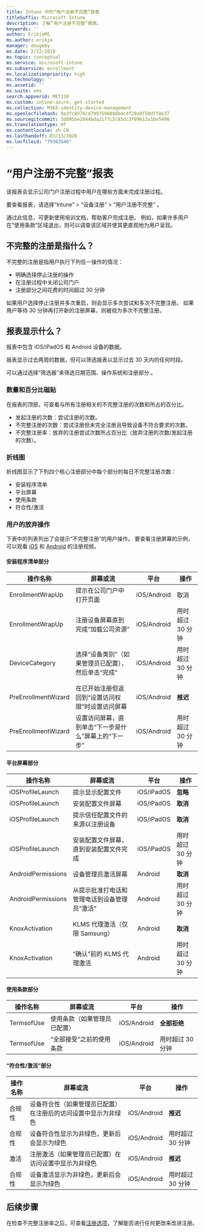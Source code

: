 ```yaml
---
title: Intune 中的“用户注册不完整”报表
titleSuffix: Microsoft Intune
description: 了解“用户注册不完整”报表。
keywords: ''
author: ErikjeMS
ms.author: erikje
manager: dougeby
ms.date: 2/22/2019
ms.topic: conceptual
ms.service: microsoft-intune
ms.subservice: enrollment
ms.localizationpriority: high
ms.technology: ''
ms.assetid: ''
ms.suite: ems
search.appverid: MET150
ms.custom: intune-azure; get-started
ms.collection: M365-identity-device-management
ms.openlocfilehash: 9a3fc8976c4799759088db4c4f28a9f50dff8e37
ms.sourcegitcommit: 3d895be2844bda2177c2c85dc2f09612a1be5490
ms.translationtype: HT
ms.contentlocale: zh-CN
ms.lasthandoff: 03/13/2020
ms.locfileid: "79363546"
---
```

# <a name="incomplete-user-enrollments-report"></a>“用户注册不完整”报表

该报表会显示公司门户注册过程中用户在哪些方面未完成注册过程。

要查看报表，请选择“Intune” > “设备注册” > “用户注册不完整”    。

通过此信息，可更新使用培训文档，帮助客户完成注册。 例如，如果许多用户在“使用条款”区域退出，则可以调查该区域并使其更直观地为用户呈现。

## <a name="what-is-an-incomplete-enrollment"></a>不完整的注册是指什么？

不完整的注册是指用户执行下列任一操作的情况：

- 明确选择停止注册的操作
- 在注册过程中关闭公司门户
- 注册部分之间花费的时间超过 30 分钟

如果用户选择停止注册并多次重启，则会显示多次尝试和多次不完整注册。 如果用户等待 30 分钟再打开新的注册屏幕，则被视为多次不完整注册。

## <a name="what-does-the-report-show"></a>报表显示什么？

报表中包含 iOS/iPadOS 和 Android 设备的数据。

报表显示过去两周的数据，但可以筛选报表以显示过去 30 天内的任何时段。

可以通过选择“筛选器”来筛选日期范围、操作系统和注册部分  。

### <a name="number-and-percentage-tiles"></a>数量和百分比磁贴

在报表的顶部，可查看与所有注册相关的不完整注册的次数和所占的百分比。

- 发起注册的次数：尝试注册的次数。
- 不完整注册的次数：尝试注册但未完全注册且导致设备不符合要求的次数。
- 不完整注册率：放弃的注册尝试次数所占百分比（放弃注册的次数/发起注册的次数）。

### <a name="line-graph"></a>折线图

折线图显示了下列四个核心注册部分中每个部分的每日不完整注册次数：

- 安装程序清单
- 平台屏幕
- 使用条款
- 符合性/激活

### <a name="user-abandonment-actions"></a>用户的放弃操作

下表中的列表列出了会提示“不完整注册”的用户操作。 要查看注册屏幕的示例，可以观看 [iOS](https://channel9.msdn.com/Series/IntuneEnrollment/iOS-Enrollment) 和 [Android](https://channel9.msdn.com/Series/IntuneEnrollment/Android-Enrollment) 的注册视频。 


#### <a name="setup-checklist-section"></a>安装程序清单部分

| 操作名称 | 屏幕或流 | 平台 | 操作 |
| ---- |---- |---- |---- |
| EnrollmentWrapUp | 提示在公司门户中打开页面 | iOS/Android | 取消  |
| EnrollmentWrapUp | 注册设备屏幕直到完成“加载公司资源”  | iOS/Android | 用时超过 30 分钟 |
| DeviceCategory | 选择“设备类别”（如果管理员已配置），然后单击“完成”  | iOS/Android | 用时超过 30 分钟 |
| PreEnrollmentWizard | 在已开始注册但返回到“设置访问权限”时设置访问屏幕 | iOS/Android| **推迟** |
| PreEnrollmentWizard | 设置访问屏幕，直到单击“下一步是什么”屏幕上的“下一步”  | iOS/Android | 用时超过 30 分钟 |

#### <a name="platform-screens-section"></a>平台屏幕部分

| 操作名称 | 屏幕或流 | 平台 | 操作 |
| ---- |---- |---- |---- |
| iOSProfileLaunch | 提示显示配置文件 | iOS/iPadOS | **忽略** |
| iOSProfileLaunch | 安装配置文件屏幕 | iOS/iPadOS | **取消** |
| iOSProfileLaunch | 提示信任配置文件的来源以注册设备 | iOS/iPadOS | **取消** |
| iOSProfileLaunch | 安装配置文件屏幕，直到安装配置文件完成 | iOS/iPadOS | 用时超过 30 分钟 |
| AndroidPermissions | 设备管理员激活屏幕 | Android | **取消** |
| AndroidPermissions | 从提示批准打电话和管理电话到设备管理员“激活”  | Android | 用时超过 30 分钟 |
| KnoxActivation | KLMS 代理激活（仅限 Samsung） | Android| **取消** |
| KnoxActivation | “确认”前的 KLMS 代理激活  | Android | 用时超过 30 分钟|

#### <a name="terms-of-use-section"></a>使用条款部分

| 操作名称 | 屏幕或流 | 平台 | 操作 |
| ---- |---- |---- |---- |
| TermsofUse | 使用条款（如果管理员已配置） | iOS/Android | **全部拒绝** |
| TermsofUse | “全部接受”之前的使用条款  | iOS/Android | 用时超过 30 分钟 |

#### <a name="complianceactivation-section"></a>“符合性/激活”部分

| 操作名称 | 屏幕或流 | 平台 | 操作 |
| ---- |---- |---- |---- |
| 合规性 | 设备符合性（如果管理员已配置）在注册后的访问设置中显示为非绿色| iOS/Android | **推迟** |
| 合规性 | 设备符合性显示为非绿色，更新后会显示为绿色 | iOS/Android | 用时超过 30 分钟 |
| 激活 | 注册激活（如果管理员已配置）在访问设置中显示为非绿色 | iOS/Android | **推迟** |
| 合规性 | 设备激活显示为非绿色，更新后会显示为绿色 | iOS/Android | 用时超过 30 分钟 |

## <a name="next-steps"></a>后续步骤

在检查不完整注册率之后，可查看[注册选项](enrollment-options.md)，了解能否进行任何更改来改进注册。
